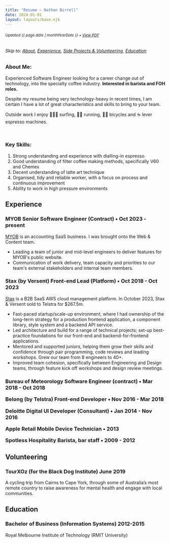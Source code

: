 ```yaml
---
title: "Resume — Nathan Birrell"
date: 2024-01-01
layout: layouts/base.njk
---
```


<!-- ***************************************************************** -->
<!-- NOTE: when updating this file, remember to run yarn run generate-resume-pdf to update the PDF version -->
<!-- ***************************************************************** -->

<!-- <small>❌ **Not seeking work**</small> -->

<h6 class="noprint"><small class="resume-updated">Updated <time datetime="{{ page.date | htmlDateString }}">{{ page.date | monthYearDate }}</time> • <a href="https://raw.githubusercontent.com/nathanbirrell/natee.biz/master/assets/resume.pdf">View PDF</a></small></h6>

<h6 class="noprint">Skip to: <a href="#">About</a>, <a href="#experience">Experience</a>, <a href="#side-projects-and-volunteering">Side Projects &amp; Volunteering</a>, <a href="#education">Education</a></h6>

<div class="profile">
<div>
  <h3 class="tx-overline">
  About Me:
  </h3>

  <p>
  Experienced Software Engineer looking for a career change out of technology, into the specialty coffee industry. <strong>Interested in barista and FOH roles.</strong>
  </p>
  <p>
  Despite my resume being very technology-heavy in recent times, I am certain I have a lot of great characteristics and skills to bring to your team. 
  </p>
  <p>Outside work I enjoy 🏄🏼‍♂️ surfing, 🏃🏼 running, 🚴🏼 bicycles and ☕️ lever espresso machines. </p>
  &nbsp;
</div>
<div>
  <h3 class="tx-overline">
  Key Skills:
  </h3>

  <ol>
  <li>Strong understanding and experience with dialling-in espresso</li>
  <li>Good understanding of filter coffee making methods, specifically V60 and Chemex</li>
  <li>Decent understanding of latte art technique</li>
  <li>Organised, tidy and reliable worker, with a focus on process and continuous improvement</li>
  <li>Ability to work in high pressure environments</li>
  </ol>
</div>
</div>

<!-- 🏄🏼‍♂️ Surfer, 🚴🏼 bicycle and ☕️ espresso nerd. -->

## Experience

<h3>
  <span>MYOB</span>
  <span class="tx-overline">Senior Software Engineer (Contract) • Oct 2023 - present</span>
</h3>

[MYOB](https://www.myob.com) is an accounting SaaS business. I was brought onto the Web & Content team.

- Leading a team of junior and mid-level engineers to deliver features for MYOB's public website.
- Communication of work delivery, team capacity and priorities to our team's external stakeholders and internal team members.

<h3>
  <span>Stax (by Versent)</span>
  <span class="tx-overline">Front-end Lead (Platform) • Oct 2018 - Oct 2023</span>
</h3>

[Stax](https://stax.io/) is a B2B SaaS AWS cloud management platform. In October 2023, Stax & Versent sold to Telstra for $267.5m.

- Fast-paced startup/scale-up environment, where I had ownership of the long-term strategy for a production frontend application, a component library, style system and a backend API service.
- Led architecture and build for a range of technical projects; set-up best-practice foundations for our front-end and backend-for-frontend applications.
- Mentored and supported juniors, helping them grow their skills and confidence through pair programming, code reviews and leading workshops. Grew our team from 8 engineers to 40+.
- Improved team cohesion, specifically between Engineering and Design teams, through feature kick off workshops and design review meetings.

<h3>
  <span>Bureau of Meteorology</span>
  <span class="tx-overline">Software Engineer (contract) • Mar 2018 - Oct 2018</span>
</h3>

<h3 style="margin-top: 0;">
  <span>Belong (by Telstra)</span>
  <span class="tx-overline">Front-end Developer • Nov 2016 - Mar 2018</span>
</h3>

<h3 style="margin-top: 0;">
  <span>Deloitte Digital</span>
  <span class="tx-overline">UI Developer (Consultant) • Jan 2014 - Nov 2016</span>
</h3>

<h3 style="margin-top: 0;">
  <span>Apple Retail</span>
  <span class="tx-overline">Mobile Device Technician • 2013</span>
</h3>

<h3 style="margin-top: 0;">
  <span>Spotless Hospitality</span>
  <span class="tx-overline">Barista, bar staff • 2009 - 2012</span>
</h3>

## Volunteering

<h3>
  <span>TourXOz (for the Black Dog Institute)</span>
  <span class="tx-overline">
    June 2019
  </span>
</h3>

A cycling trip from Cairns to Cape York, through some of Australia’s most remote country to raise awareness for mental health and engage with local communities.

## Education

<!-- <h3>
  <span>Certificate of Italian Language (B2 CEFR)</span>
  <span class="tx-overline">
    2023—present
  </span>
</h3>

Currently B1. Studying for my B2 CEFR exam in March, at the University for Foreigners of Perugia. -->

<h3>
  <span>Bachelor of Business (Information Systems)</span>
  <span class="tx-overline">
    2012-2015
  </span>
</h3>

Royal Melbourne Institute of Technology (RMIT University)

<!-- Applied course (industry placement), minor in Marketing, GPA 3.2 -->

<!-- <h3>
  <span>Certificate IV in Business Sales</span>
  <span class="tx-overline">
    2012-2013
  </span>
</h3> -->

<!-- Talent2 Education -->

<!-- ## Contact

- [LinkedIn](https://www.linkedin.com/in/nathanbirrell)
- [nathanbirrell@gmail.com](mailto:nathanbirrell@gmail.com) -->
